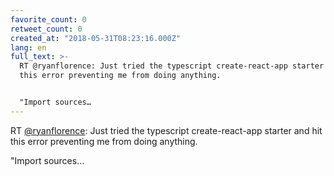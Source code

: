 ```yaml
---
favorite_count: 0
retweet_count: 0
created_at: "2018-05-31T08:23:16.000Z"
lang: en
full_text: >-
  RT @ryanflorence: Just tried the typescript create-react-app starter and hit
  this error preventing me from doing anything.


  "Import sources…
---
```


RT [@ryanflorence](https://twitter.com/ryanflorence): Just tried the typescript
create-react-app starter and hit this error preventing me from doing anything.

"Import sources…
